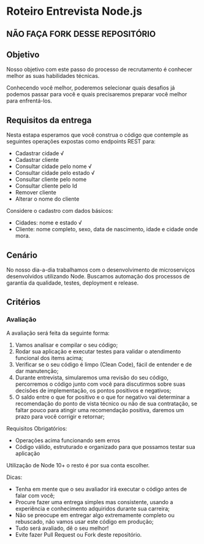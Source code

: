 # Roteiro Entrevista Node.js

## NÃO FAÇA FORK DESSE REPOSITÓRIO

## Objetivo

Nosso objetivo com este passo do processo de recrutamento é conhecer melhor as suas habilidades técnicas.

Conhecendo você melhor, poderemos selecionar quais desafios já podemos passar para você e quais precisaremos preparar você melhor para enfrentá-los.

## Requisitos da entrega

Nesta estapa esperamos que você construa o código que contemple as seguintes operações expostas como endpoints REST para:

- Cadastrar cidade √
- Cadastrar cliente
- Consultar cidade pelo nome √
- Consultar cidade pelo estado √
- Consultar cliente pelo nome
- Consultar cliente pelo Id
- Remover cliente
- Alterar o nome do cliente

Considere o cadastro com dados básicos:

- Cidades: nome e estado √
- Cliente: nome completo, sexo, data de nascimento, idade e cidade onde mora.

## Cenário

No nosso dia-a-dia trabalhamos com o desenvolvimento de microserviços desenvolvidos utilizando Node. Buscamos automação dos processos de garantia da qualidade, testes, deployment e release.

## Critérios

### Avaliação

A avaliação será feita da seguinte forma:

1. Vamos analisar e compilar o seu código;
2. Rodar sua aplicação e executar testes para validar o atendimento funcional dos items acima;
3. Verificar se o seu código é limpo (Clean Code), fácil de entender e de dar manutenção;
4. Durante entrevista, simularemos uma revisão do seu código, percorremos o código junto com você para discutirmos sobre suas decisões de implementação, os pontos positivos e negativos;
5. O saldo entre o que for positivo e o que for negativo vai determinar a recomendação do ponto de vista técnico ou não de sua contratação, se faltar pouco para atingir uma recomendação positiva, daremos um prazo para você corrigir e retornar;

Requisitos Obrigatórios:

- Operações acima funcionando sem erros
- Código válido, estruturado e organizado para que possamos testar sua aplicação

Utilização de Node 10+ o resto é por sua conta escolher.

Dicas:

- Tenha em mente que o seu avaliador irá executar o código antes de falar com você;
- Procure fazer uma entrega simples mas consistente, usando a experiência e conhecimento adquiridos durante sua carreira;
- Não se preocupe em entregar algo extremamente completo ou rebuscado, não vamos usar este código em produção;
- Tudo será avaliado, dê o seu melhor!
- Evite fazer Pull Request ou Fork deste repositório.